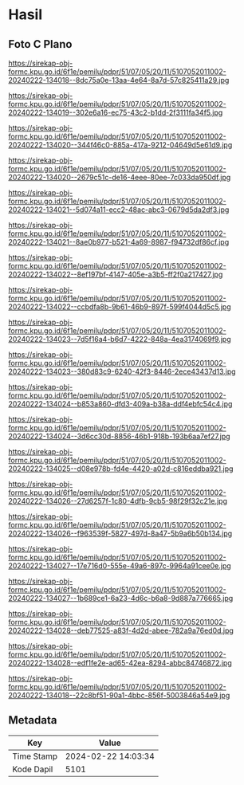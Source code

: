 # Hasil

## Foto C Plano

https://sirekap-obj-formc.kpu.go.id/6f1e/pemilu/pdpr/51/07/05/20/11/5107052011002-20240222-134018--8dc75a0e-13aa-4e64-8a7d-57c825411a29.jpg

https://sirekap-obj-formc.kpu.go.id/6f1e/pemilu/pdpr/51/07/05/20/11/5107052011002-20240222-134019--302e6a16-ec75-43c2-b1dd-2f3111fa34f5.jpg

https://sirekap-obj-formc.kpu.go.id/6f1e/pemilu/pdpr/51/07/05/20/11/5107052011002-20240222-134020--344f46c0-885a-417a-9212-04649d5e61d9.jpg

https://sirekap-obj-formc.kpu.go.id/6f1e/pemilu/pdpr/51/07/05/20/11/5107052011002-20240222-134020--2679c51c-de16-4eee-80ee-7c033da950df.jpg

https://sirekap-obj-formc.kpu.go.id/6f1e/pemilu/pdpr/51/07/05/20/11/5107052011002-20240222-134021--5d074a11-ecc2-48ac-abc3-0679d5da2df3.jpg

https://sirekap-obj-formc.kpu.go.id/6f1e/pemilu/pdpr/51/07/05/20/11/5107052011002-20240222-134021--8ae0b977-b521-4a69-8987-f94732df86cf.jpg

https://sirekap-obj-formc.kpu.go.id/6f1e/pemilu/pdpr/51/07/05/20/11/5107052011002-20240222-134022--8ef197bf-4147-405e-a3b5-ff2f0a217427.jpg

https://sirekap-obj-formc.kpu.go.id/6f1e/pemilu/pdpr/51/07/05/20/11/5107052011002-20240222-134022--ccbdfa8b-9b61-46b9-897f-599f4044d5c5.jpg

https://sirekap-obj-formc.kpu.go.id/6f1e/pemilu/pdpr/51/07/05/20/11/5107052011002-20240222-134023--7d5f16a4-b6d7-4222-848a-4ea3174069f9.jpg

https://sirekap-obj-formc.kpu.go.id/6f1e/pemilu/pdpr/51/07/05/20/11/5107052011002-20240222-134023--380d83c9-6240-42f3-8446-2ece43437d13.jpg

https://sirekap-obj-formc.kpu.go.id/6f1e/pemilu/pdpr/51/07/05/20/11/5107052011002-20240222-134024--b853a860-dfd3-409a-b38a-ddf4ebfc54c4.jpg

https://sirekap-obj-formc.kpu.go.id/6f1e/pemilu/pdpr/51/07/05/20/11/5107052011002-20240222-134024--3d6cc30d-8856-46b1-918b-193b6aa7ef27.jpg

https://sirekap-obj-formc.kpu.go.id/6f1e/pemilu/pdpr/51/07/05/20/11/5107052011002-20240222-134025--d08e978b-fd4e-4420-a02d-c816eddba921.jpg

https://sirekap-obj-formc.kpu.go.id/6f1e/pemilu/pdpr/51/07/05/20/11/5107052011002-20240222-134026--27d6257f-1c80-4dfb-9cb5-98f29f32c21e.jpg

https://sirekap-obj-formc.kpu.go.id/6f1e/pemilu/pdpr/51/07/05/20/11/5107052011002-20240222-134026--f963539f-5827-497d-8a47-5b9a6b50b134.jpg

https://sirekap-obj-formc.kpu.go.id/6f1e/pemilu/pdpr/51/07/05/20/11/5107052011002-20240222-134027--17e716d0-555e-49a6-897c-9964a91cee0e.jpg

https://sirekap-obj-formc.kpu.go.id/6f1e/pemilu/pdpr/51/07/05/20/11/5107052011002-20240222-134027--1b689ce1-6a23-4d6c-b6a8-9d887a776665.jpg

https://sirekap-obj-formc.kpu.go.id/6f1e/pemilu/pdpr/51/07/05/20/11/5107052011002-20240222-134028--deb77525-a83f-4d2d-abee-782a9a76ed0d.jpg

https://sirekap-obj-formc.kpu.go.id/6f1e/pemilu/pdpr/51/07/05/20/11/5107052011002-20240222-134028--edf1fe2e-ad65-42ea-8294-abbc84746872.jpg

https://sirekap-obj-formc.kpu.go.id/6f1e/pemilu/pdpr/51/07/05/20/11/5107052011002-20240222-134018--22c8bf51-90a1-4bbc-856f-5003846a54e9.jpg


## Metadata

| Key        | Value               |
| ---------- | ------------------- |
| Time Stamp | 2024-02-22 14:03:34 |
| Kode Dapil | 5101                |



